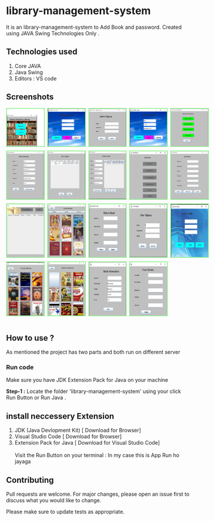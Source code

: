 # library-management-system

It is an library-management-system to Add Book and password. Created using JAVA Swing Technologies Only .

## Technologies used

1.  Core JAVA
2.  Java Swing
3.  Editors : VS code

## Screenshots

<div style="display: flex;flex-direction: column; grid-gap: 10px;">
    <div style="display: flex; grid-gap: 7px;">
        <img src="screenshot/Screenshot 1.png" alt="screenshots" width="20%" style="border: 2px solid lightgreen"/>
        <img src="screenshot/Screenshot 2.png" alt="screenshots" width="20%" style="border: 2px solid lightgreen"/>
        <img src="screenshot/Screenshot 3.png" alt="screenshots" width="20%" style="border: 2px solid lightgreen"/>
        <img src="screenshot/Screenshot 4.png" alt="screenshots" width="20%" style="border: 2px solid lightgreen"/>
        <img src="screenshot/Screenshot 5.png" alt="screenshots" width="20%" style="border: 2px solid lightgreen"/>
    </div>
        <div style="display: flex; grid-gap: 7px;">
        <img src="screenshot/Screenshot 6.png" alt="screenshots" width="20%" style="border: 2px solid lightgreen"/>
        <img src="screenshot/Screenshot 7.png" alt="screenshots" width="20%" style="border: 2px solid lightgreen"/>
        <img src="screenshot/Screenshot 8.png" alt="screenshots" width="20%" style="border: 2px solid lightgreen"/>
        <img src="screenshot/Screenshot 9.png" alt="screenshots" width="20%" style="border: 2px solid lightgreen"/>
        <img src="screenshot/Screenshot 10.png" alt="screenshots" width="20%" style="border: 2px solid lightgreen"/>
        </div>    
      <div style="display: flex; grid-gap: 7px;">
        <img src="screenshot/Screenshot 11.png" alt="screenshots" width="20%" style="border: 2px solid lightgreen"/>
        <img src="screenshot/Screenshot 12.png" alt="screenshots" width="20%" style="border: 2px solid lightgreen"/>
        <img src="screenshot/Screenshot 13.png" alt="screenshots" width="20%" style="border: 2px solid lightgreen"/>
        <img src="screenshot/Screenshot 14.png" alt="screenshots" width="20%" style="border: 2px solid lightgreen"/>
        <img src="screenshot/Screenshot 15.png" alt="screenshots" width="20%" style="border: 2px solid lightgreen"/>
      </div>      
      <div style="display: flex; grid-gap: 7px;">
        <img src="screenshot/Screenshot 16.png" alt="screenshots" width="20%" style="border: 2px solid lightgreen"/>
        <img src="screenshot/Screenshot 17.png" alt="screenshots" width="20%" style="border: 2px solid lightgreen"/>
        <img src="screenshot/Screenshot 18.png" alt="screenshots" width="20%" style="border: 2px solid lightgreen"/>
        <img src="screenshot/Screenshot 19.png" alt="screenshots" width="20%" style="border: 2px solid lightgreen"/> 
      </div>
</div>
<br>

## How to use ?

As mentioned the project has two parts and both run on different server

### Run code

Make sure you have JDK Extension Pack for Java on your machine

<b>Step-1 :</b> Locate the folder 'library-management-system' using your click Run Button or Run Java .<br>

## install neccessery Extension

1. JDK (Java Devlopment Kit) [ Download for Browser]
2. Visual Studio Code [ Download for Browser]
3. Extension Pack for Java [ Download for Visual Studio Code]
   <br> <br> Visit the Run Button on your terminal : In my case this is App Run ho jayaga

## Contributing

Pull requests are welcome. For major changes, please open an issue first
to discuss what you would like to change.

Please make sure to update tests as appropriate.

